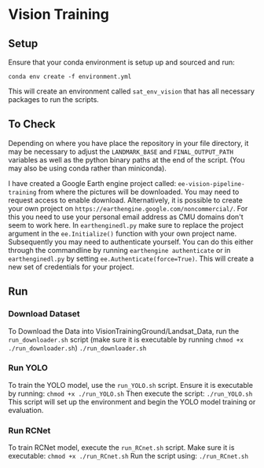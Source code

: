 # Vision Training

## Setup
Ensure that your conda environment is setup up and sourced and run:

```conda env create -f environment.yml``` 

This will create an environment called `sat_env_vision` that has all necessary packages to run the scripts.


## To Check
Depending on where you have place the repository in your file directory, it may be necessary to adjust the `LANDMARK_BASE` and `FINAL_OUTPUT_PATH` variables as well as the python binary paths at the end of the script.
(You may also be using conda rather than miniconda). 

I have created a Google Earth engine project called: `ee-vision-pipeline-training` from where the pictures will be downloaded. You may need to request access to enable download.
Alternatively, it is possible to create your own project on `https://earthengine.google.com/noncommercial/`. For this you need to use your personal email address as CMU domains don't seem to work here. In `earthenginedl.py` make sure to replace the project argument in the `ee.Initialize()` function with your own project name. Subsequently you may need to authenticate yourself. You can do this either through the commandline by running `earthengine authenticate` or in `earthenginedl.py` by setting `ee.Authenticate(force=True)`. This will create a new set of credentials for your project.


## Run
### Download Dataset
To Download the Data into VisionTrainingGround/Landsat_Data, run the `run_downloader.sh` script (make sure it is executable by running ```chmod +x ./run_downloader.sh```)
```./run_downloader.sh```

### Run YOLO
To train the YOLO model, use the `run_YOLO.sh` script. Ensure it is executable by running:
```chmod +x ./run_YOLO.sh```
Then execute the script:
```./run_YOLO.sh```
This script will set up the environment and begin the YOLO model training or evaluation.

### Run RCNet
To train RCNet model, execute the `run_RCnet.sh` script. Make sure it is executable:
```chmod +x ./run_RCnet.sh```
Run the script using:
```./run_RCnet.sh```
